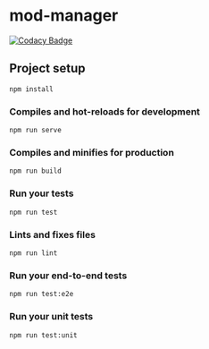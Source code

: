 # mod-manager
[![Codacy Badge](https://api.codacy.com/project/badge/Grade/e1c9df8e5e084711abb0cef2483151b3)](https://www.codacy.com?utm_source=github.com&amp;utm_medium=referral&amp;utm_content=FINDarkside/mod-manager&amp;utm_campaign=Badge_Grade)

## Project setup
```
npm install
```

### Compiles and hot-reloads for development
```
npm run serve
```

### Compiles and minifies for production
```
npm run build
```

### Run your tests
```
npm run test
```

### Lints and fixes files
```
npm run lint
```

### Run your end-to-end tests
```
npm run test:e2e
```

### Run your unit tests
```
npm run test:unit
```
